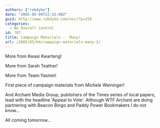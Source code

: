 ```yaml
---
authors: ["robdyke"]
date: "2005-05-04T22:32:00Z"
guid: http://www.robdyke.com/noc/?p=159
categories:
  - No Overall Control
id: 707
title: Campaign Materials -  Many!
url: /2005/05/04/campaign-materials-many-3/
---
```

More from Kwasi Kwarteng!
  
More from Sarah Teather!
  
More from Team:Yasmin!
  
First piece of campaign materials from Michele Weininger!

And Archant Media Group, publishers of the Times series of local papers, lead with the headline 'Appeal to Vote'. Although WTF Archant are doing partnering with Beacon Bingo and Paddy Power Bookmakers I do not know...

All coming tomorrow...